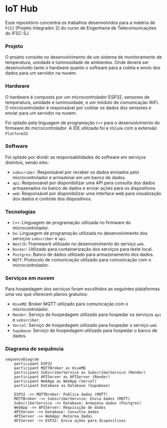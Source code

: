 # IoT Hub

Esse repositório concentra os trabalhos desenvolvidos para a matéria de `PJI2` (Projeto Integrador 2) do curso de Engenharia de Telecomunicações do IFSC-SJ

### Projeto

O projeto consiste no desenvolvimento de um sistema de monitoramento de temperatura, umidade e luminosidade de ambientes. Onde deverá ser desenvolvido tanto o hardware quanto o software para a coleta e envio dos dados para um servidor na nuvem.

### Hardware

O hardware é composto por um microcontrolador ESP32, sensores de temperatura, umidade e luminosidade, e um módulo de comunicação WiFi. O microcontrolador é responsável por coletar os dados dos sensores e enviar para um servidor na nuvem.

Foi optado pela linguagem de programação `C++` para o desenvolvimento do firmware do microcontrolador. A IDE utilizada foi a `VSCode` com a extensão `PlatformIO`.

### Software

Foi optado por dividir as responsabilidades do software em serviços distintos, sendo eles:

- `subscriber`: Responsável por receber os dados enviados pelo microcontrolador e armazenar em um banco de dados.
- `api`: Responsável por disponibilizar uma API para consulta dos dados armazenados no banco de dados e enviar ações para os dispositivos.
- `web`: Responsável por disponibilizar uma interface web para visualização dos dados e controle dos dispositivos.

### Tecnologias

- `C++`: Linguagem de programação utilizada no firmware do microcontrolador.
- `Go`: Linguagem de programação utilizada no desenvolvimento dos serviços `subscriber` e `api`.
- `NextJS`: Framework utilizado no desenvolvimento do serviço `web`.
- `Docker`: Utilizado para containerização dos serviços para teste local.
- `Postgres`: Banco de dados utilizado para armazenamento dos dados.
- `MQTT`: Protocolo de comunicação utilizado para comunicação com o microcontrolador.

### Serviços em nuvem

Para hospedagem dos serviços foram escolhidos as seguintes plataformas uma vez que oferecem planos gratuitos:

- `HiveMQ`: Broker MQTT utilizado para comunicação com o microcontrolador.
- `Render`: Serviço de hospedagem utilizado para hospedar os serviços `api` e `subscriber`.
- `Vercel`: Serviço de hospedagem utilizado para hospedar o serviço `web`.
- `Supabase`: Serviço de hospedagem utilizado para hospedar o banco de dados.


### Diagrama de sequência

```mermaid
sequenceDiagram
    participant ESP32
    participant MQTTBroker as HiveMQ
    participant SubscriberService as SubscriberService (Render)
    participant APIServer as APIServer (Render)
    participant WebApp as WebApp (Vercel)
    participant Database as Database (Supabase)

    ESP32 ->> MQTTBroker: Publica dados (MQTT)
    MQTTBroker ->> SubscriberService: Envia dados (MQTT)
    SubscriberService ->> Database: Armazena dados (Postgres)
    WebApp ->> APIServer: Requisição de dados
    APIServer ->> Database: Consulta dados
    APIServer ->> WebApp: Retorna dados
    APIServer ->> ESP32: Envia ações para dispositivos
```